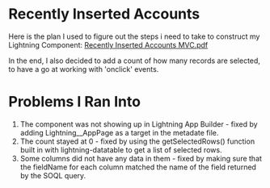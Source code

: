 # Recently Inserted Accounts

Here is the plan I used to figure out the steps i need to take to construct my Lightning Component:
[Recently Inserted Accounts MVC.pdf](https://github.com/oskarciesielczuk/Recently-Inserted-Accounts/files/8756261/Recently.Inserted.Accounts.MVC.pdf)

In the end, I also decided to add a count of how many records are selected, to have a go at working with 'onclick' events.

# Problems I Ran Into

1. The component was not showing up in Lightning App Builder - fixed by adding Lightning__AppPage as a target in the metadate file.
2. The count stayed at 0 - fixed by using the getSelectedRows() function built in with lightning-datatable to get a list of selected rows.
3. Some columns did not have any data in them - fixed by making sure that the fieldName for each column matched the name of the field returned by the SOQL query.
